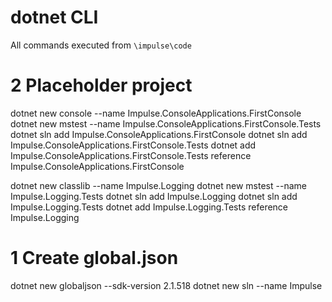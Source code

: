 # dotnet CLI

All commands executed from `\impulse\code`

# 2 Placeholder project

dotnet new console --name Impulse.ConsoleApplications.FirstConsole
dotnet new mstest --name Impulse.ConsoleApplications.FirstConsole.Tests
dotnet sln add Impulse.ConsoleApplications.FirstConsole
dotnet sln add Impulse.ConsoleApplications.FirstConsole.Tests
dotnet add Impulse.ConsoleApplications.FirstConsole.Tests reference Impulse.ConsoleApplications.FirstConsole

dotnet new classlib --name Impulse.Logging
dotnet new mstest --name Impulse.Logging.Tests
dotnet sln add Impulse.Logging
dotnet sln add Impulse.Logging.Tests
dotnet add Impulse.Logging.Tests reference Impulse.Logging


# 1 Create global.json 
dotnet new globaljson --sdk-version 2.1.518
dotnet new sln --name Impulse